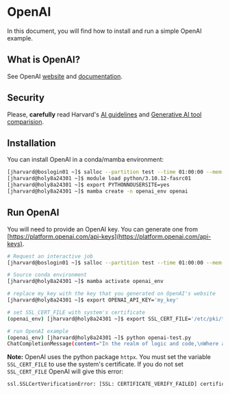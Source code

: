 # OpenAI

In this document, you will find how to install and run a simple OpenAI example.

## What is OpenAI?

See OpenAI [website](https://openai.com/) and
[documentation](https://platform.openai.com/docs/introduction).

## Security

Please, **carefully** read Harvard's [AI guidelines](https://huit.harvard.edu/ai/guidelines) and [Generative AI tool comparision](https://huit.harvard.edu/ai/tools).

## Installation

You can install OpenAI in a conda/mamba environment:

```bash
[jharvard@boslogin01 ~]$ salloc --partition test --time 01:00:00 --mem-per-cpu 4G -c 2
[jharvard@holy8a24301 ~]$ module load python/3.10.12-fasrc01
[jharvard@holy8a24301 ~]$ export PYTHONNOUSERSITE=yes
[jharvard@holy8a24301 ~]$ mamba create -n openai_env openai
```

## Run OpenAI

You will need to provide an OpenAI key. You can generate one from
[https://platform.openai.com/api-keys](https://platform.openai.com/api-keys).

```bash
# Request an interactive job
[jharvard@boslogin01 ~]$ salloc --partition test --time 01:00:00 --mem-per-cpu 4G -c 2

# Source conda environment
[jharvard@holy8a24301 ~]$ mamba activate openai_env

# replace my_key with the key that you generated on OpenAI's website
[jharvard@holy8a24301 ~]$ export OPENAI_API_KEY='my_key'

# set SSL_CERT_FILE with system's certificate
(openai_env) [jharvard@holy8a24301 ~]$ export SSL_CERT_FILE='/etc/pki/tls/certs/ca-bundle.crt'

# run OpenAI example
(openai_env) [jharvard@holy8a24301 ~]$ python openai-test.py
ChatCompletionMessage(content="In the realm of logic and code,\nWhere algorithms ebb and flow,\nThere lies a concept you must know,\nA dance called recursion, with a magical glow.\n\nWith a poem of loops and tangled rhyme,\nI'll unravel this tale, just give me time.\nImagine a tale within itself,\nA story that repeats, a tale that compels.\n\nAs the programmer sits, fingers poised,\nThey dream of a function that's ever poised,\nTo solve a problem with elegance and grace,\nUsing recursion's steps, in a gentle embrace.\n\nAt its heart, recursion starts with a call,\nA function that yields a problem small.\nA base case, the anchor, where it halts,\nBut beyond that point, the magic exalts.\n\nThrough loops and loops, it's a looping quest,\nUntil the base case, it finally rests.\nLike fractals spiraling into the infinite,\nRecursion unfolds, captivating and resolute.\n\nJust like a mirror placed before another,\nRecursion reflects, repeating in a smother.\nProblems break apart, into smaller fragments,\nSolving the pieces with recursive incense.\n\nWith each step, the path aims to amend,\nBreaking larger problems into commendable blend.\nLike a Russian doll, nested and profound,\nRecursion echoes its beauty, all around.\n\nIt's the Fibonacci sequence, climbing high,\nIt's the maze solver, searching the sky.\nA symphony of puzzles, all intertwined,\nRecursion guides, with a creative mind.\n\nBut beware, dear coder, of the infinite call,\nFor without careful restraint, it will befall.\nA stack overflow, a memory's demise,\nRecursion has limits, heed them and be wise.\n\nSo, wrap your mind 'round this tale of mine,\nLet recursion's magic forever shine.\nIn the realm of programming, it's a tool profound,\nA dance of complexity, where solutions are found.", role='assistant', function_call=None, tool_calls=None)
```

**Note:** OpenAI uses the python package `httpx`. You must set the variable
`SSL_CERT_FILE` to use the system's certificate. If you do not set
`SSL_CERT_FILE` OpenAI will give this error:

```bash
ssl.SSLCertVerificationError: [SSL: CERTIFICATE_VERIFY_FAILED] certificate verify failed: unable to get local issuer certificate (_ssl.c:1006)
```

